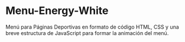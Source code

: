 # Menu-Energy-White
Menú para Páginas Deportivas en formato de código HTML, CSS y una breve estructura de JavaScript para formar la animación del menú.
